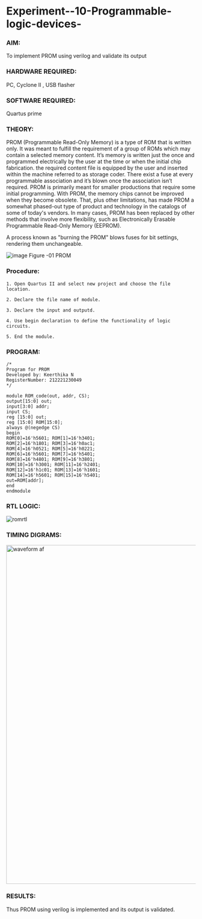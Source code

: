 # Experiment--10-Programmable-logic-devices-
 
### AIM: 
To implement PROM using verilog and validate its output 

### HARDWARE REQUIRED:  
PC, Cyclone II , USB flasher

### SOFTWARE REQUIRED:   
Quartus prime

### THEORY: 
PROM (Programmable Read-Only Memory) is a type of ROM that is written only. It was meant to fulfill the requirement of a group of ROMs which may contain a selected memory content. It’s memory is written just the once and programmed electrically by the user at the time or when the initial chip fabrication. the required content file is equipped by the user and inserted within the machine referred to as storage coder. There exist a fuse at every programmable association and it’s blown once the association isn’t required.
PROM is primarily meant for smaller productions that require some initial programming. With PROM, the memory chips cannot be improved when they become obsolete. That, plus other limitations, has made PROM a somewhat phased-out type of product and technology in the catalogs of some of today's vendors. In many cases, PROM has been replaced by other methods that involve more flexibility, such as Electronically Erasable Programmable Read-Only Memory (EEPROM).

A process known as "burning the PROM" blows fuses for bit settings, rendering them unchangeable.

![image](https://user-images.githubusercontent.com/36288975/172760743-04a59275-862b-4c42-8d08-8ecbca668c75.png)
Figure -01 PROM 
 
 
### Procedure:
```
1. Open Quartus II and select new project and choose the file location.

2. Declare the file name of module.

3. Declare the input and outputd.

4. Use begin declaration to define the functionality of logic circuits.

5. End the module.
```

### PROGRAM: 
```
/*
Program for PROM 
Developed by: Keerthika N
RegisterNumber: 212221230049
*/
```
```
module ROM_code(out, addr, CS);
output[15:0] out;
input[3:0] addr;
input CS;
reg [15:0] out;
reg [15:0] ROM[15:0];
always @(negedge CS)
begin
ROM[0]=16'h5601; ROM[1]=16'h3401;
ROM[2]=16'h1801; ROM[3]=16'h0ac1;
ROM[4]=16'h0521; ROM[5]=16'h0221;
ROM[6]=16'h5601; ROM[7]=16'h5401;
ROM[8]=16'h4801; ROM[9]=16'h3801;
ROM[10]=16'h3001; ROM[11]=16'h2401;
ROM[12]=16'h1c01; ROM[13]=16'h1601;
ROM[14]=16'h5601; ROM[15]=16'h5401;
out=ROM[addr];
end
endmodule
```

### RTL LOGIC:
![romrtl](https://user-images.githubusercontent.com/93427089/172900491-d63bfb3e-d251-4982-b1a7-2135a5d8715e.png)

### TIMING DIGRAMS:
<img width="898" alt="waveform af" src="https://user-images.githubusercontent.com/93427089/172900512-73bae310-c661-490f-a1fe-3068b7cafca9.png">

### RESULTS:
Thus PROM using verilog is implemented and its output is validated.

